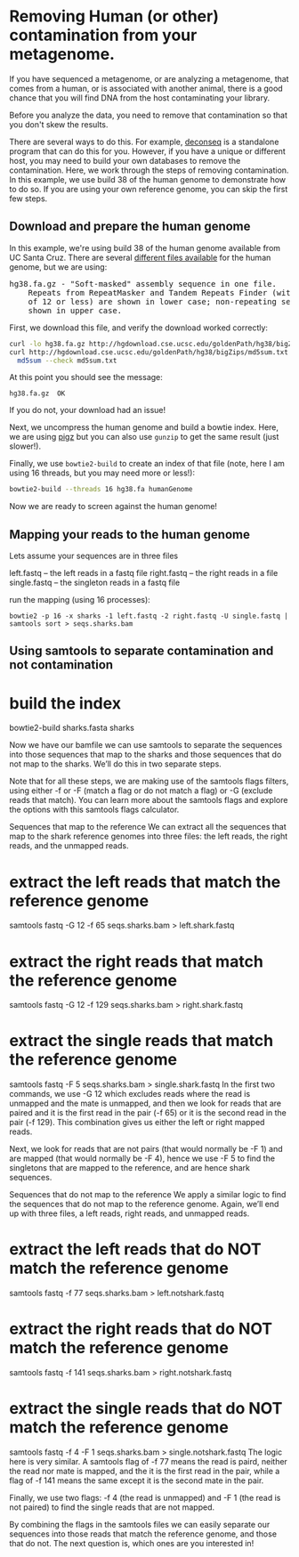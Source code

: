 # Removing Human (or other) contamination from your metagenome.

If you have sequenced a metagenome, or are analyzing a metagenome, that comes from a human, or is associated with another animal, there is a good chance that you will find DNA from the host contaminating your library. 

Before you analyze the data, you need to remove that contamination so that you don't skew the results.

There are several ways to do this. For example, [deconseq](http://deconseq.sourceforge.net/) is a standalone program that can do this for you. However, if you have a unique or different host, you may need to build your own databases to remove the contamination. Here, we work through the steps of removing contamination. In this example, we use build 38 of the human genome to demonstrate how to do so. If you are using your own reference genome, you can skip the first few steps.

## Download and prepare the human genome

In this example, we're using build 38 of the human genome available from UC Santa Cruz. There are several [different files available](http://hgdownload.cse.ucsc.edu/goldenPath/hg38/bigZips/) for the human genome, but we are using:

<pre>
hg38.fa.gz - "Soft-masked" assembly sequence in one file.
    Repeats from RepeatMasker and Tandem Repeats Finder (with period
    of 12 or less) are shown in lower case; non-repeating sequence is
    shown in upper case.
</pre>
  
First, we download this file, and verify the download worked correctly:


```bash
curl -lo hg38.fa.gz http://hgdownload.cse.ucsc.edu/goldenPath/hg38/bigZips/hg38.fa.gz
curl http://hgdownload.cse.ucsc.edu/goldenPath/hg38/bigZips/md5sum.txt | grep hg38.fa.gz > md5sum.txt
  md5sum --check md5sum.txt
```

At this point you should see the message:
```
hg38.fa.gz  OK
```

If you do not, your download had an issue!

Next, we uncompress the human genome and build a bowtie index. Here, we are using [pigz](https://zlib.net/pigz/) but you can also use `gunzip` to get the same result (just slower!).

Finally, we use `bowtie2-build` to create an index of that file (note, here I am using 16 threads, but you may need more or less!):

```bash
bowtie2-build --threads 16 hg38.fa humanGenome
```


Now we are ready to screen against the human genome!


## Mapping your reads to the human genome

Lets assume your sequences are in three files

left.fastq – the left reads in a fastq file
right.fastq – the right reads in a file
single.fastq – the singleton reads in a fastq file

run the mapping (using 16 processes):

```
bowtie2 -p 16 -x sharks -1 left.fastq -2 right.fastq -U single.fastq | samtools sort > seqs.sharks.bam
```

## Using samtools to separate contamination and not contamination




 # build the index
bowtie2-build sharks.fasta sharks

Now we have our bamfile we can use samtools to separate the sequences into those sequences that map to the sharks and those sequences that do not map to the sharks. We’ll do this in two separate steps.

Note that for all these steps, we are making use of the samtools flags filters, using either -f or -F (match a flag or do not match a flag) or -G (exclude reads that match). You can learn more about the samtools flags and explore the options with this samtools flags calculator.

Sequences that map to the reference
We can extract all the sequences that map to the shark reference genomes into three files: the left reads, the right reads, and the unmapped reads.

# extract the left reads that match the reference genome
samtools fastq -G 12 -f 65 seqs.sharks.bam > left.shark.fastq
# extract the right reads that match the reference genome
samtools fastq -G 12 -f 129 seqs.sharks.bam > right.shark.fastq
# extract the single reads that match the reference genome
samtools fastq -F 5 seqs.sharks.bam > single.shark.fastq
In the first two commands, we use -G 12 which excludes reads where the read is unmapped and the mate is unmapped, and then we look for reads that are paired and it is the first read in the pair (-f 65) or it is the second read in the pair (-f 129). This combination gives us either the left or right mapped reads.

Next, we look for reads that are not pairs (that would normally be -F 1) and are mapped (that would normally be -F 4), hence we use -F 5 to find the singletons that are mapped to the reference, and are hence shark sequences.

Sequences that do not map to the reference
We apply a similar logic to find the sequences that do not map to the reference genome. Again, we’ll end up with three files, a left reads, right reads, and unmapped reads.

# extract the left reads that do NOT match the reference genome
samtools fastq -f 77 seqs.sharks.bam > left.notshark.fastq
# extract the right reads that do NOT match the reference genome
samtools fastq -f 141 seqs.sharks.bam > right.notshark.fastq
# extract the single reads that do NOT match the reference genome
samtools fastq -f 4 -F 1 seqs.sharks.bam > single.notshark.fastq
The logic here is very similar. A samtools flag of -f 77 means the read is paird, neither the read nor mate is mapped, and the it is the first read in the pair, while a flag of -f 141 means the same except it is the second mate in the pair.

Finally, we use two flags: -f 4 (the read is unmapped) and -F 1 (the read is not paired) to find the single reads that are not mapped.

By combining the flags in the samtools files we can easily separate our sequences into those reads that match the reference genome, and those that do not. The next question is, which ones are you interested in!

